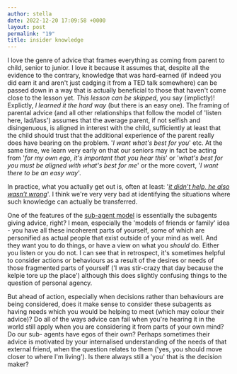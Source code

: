 ```yaml
---
author: stella
date: 2022-12-20 17:09:58 +0000
layout: post
permalink: "19"
title: insider knowledge
---
```



I love the genre of advice that frames everything as coming from parent to child, senior to junior. I love it because it assumes that, despite all the evidence to the contrary, knowledge that was hard-earned (if indeed you did earn it and aren't just cadging it from a TED talk somewhere) can be passed down in a way that is actually beneficial to those that haven't come close to the lesson yet. *This lesson can be skipped*, you say (implictly)! Explictly, *I learned it the hard way* (but there is an easy one). The framing of parental advice (and all other relationships that follow the model of 'listen here, lad/lass') assumes that the average parent, if not selfish and disingenuous, is aligned in interest with the child, sufficiently at least that the child should trust that the additional experience of the parent really does have bearing on the problem. '*I want what's best for you*' etc. At the same time, we learn very early on that our seniors may in fact be acting from '*for my own ego, it's important that you hear this*' or '*what's best for you must be aligned with what's best for me*' or the more covert, '*I want there to be an easy way*'.

In practice, what you actually get out is, often at least: '[*it didn’t help, he also wasn’t wrong*](https://angst.blog/18)'. I think we're very very bad at identifying the situations where such knowledge can actually be transferred.  

One of the features of the [sub-agent model](https://angst.blog/4) is essentially the subagents giving advice, right? I mean, especially the 'models of friends or family' idea - you have all these incoherent parts of yourself, some of which are personified as actual people that exist outside of your mind as well. And they want you to do things, or have a view on what you *should* do. Either you listen or you do not. I can see that in retrospect, it's sometimes helpful to consider actions or behaviours as a result of the desires or needs of those fragmented parts of yourself ('I was stir-crazy that day because the kelpie tore up the place') although this does slightly confusing things to the question of personal agency.  

But ahead of action, especially when decisions rather than behaviours are being considered, does it make sense to consider these subagents as having needs which you would be helping to meet (which may colour their advice)? Do all of the ways advice can fail when you're hearing it in the world still apply when you are considering it from parts of your own mind? Do our sub- agents have egos of their own? Perhaps sometimes their advice is motivated by your internalised understanding of the needs of that external friend, when the question relates to them ('yes, you should move closer to where I'm living'). Is there always still a 'you' that is the decision maker?  
  
